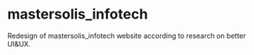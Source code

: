 # mastersolis_infotech
Redesign of mastersolis_infotech website according to research on better UI&amp;UX.
